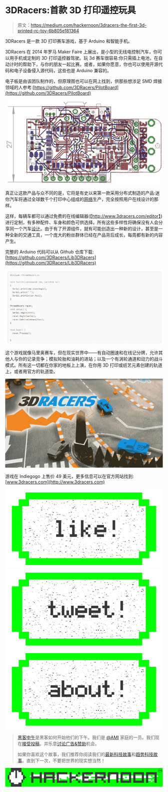# 3DRacers:首款 3D 打印遥控玩具

> 原文：<https://medium.com/hackernoon/3dracers-the-first-3d-printed-rc-toy-6b805e181364>

3DRacers 是一款 3D 打印赛车游戏，基于 Arduino 和智能手机。

3DRacers 在 2014 年罗马 Maker Faire 上展出，是小型的无线电控制汽车，你可以用手机或定制的 3D 打印遥控器驾驶。玩 3d 赛车很容易:你只需插上电池，在自动计时的帮助下，与你的朋友一起比赛。或者，如果你愿意，你也可以使用开源代码和电子设备侵入源代码，这些也是 Arduino 兼容的。

电子板是由该团队制作的，但原理图也可以在网上找到，供那些想涉足 SMD 焊接领域的人参考:[https://github.com/3DRacers/PilotBoard](https://github.com/3DRacers/PilotBoard)

![](img/fa10df8e2b91b6c60a8fb2343418049f.png)

真正让这款产品与众不同的是，它将是有史以来第一款采用分布式制造的产品:迷你汽车将通过全球数千个打印中心组成的[网络](https://hackernoon.com/tagged/network)生产，完全按照用户在线设计的那样。

这样，每辆车都可以通过免费的在线编辑器(【http://www.3dracers.com/editor】)进行定制，有多种配件、车身和颜色可供选择。所有这些多样性将确保没有人会分享同一个汽车[设计](https://hackernoon.com/tagged/design)。由于有了开源组件，就有可能创造出一种新的设计，甚至是一种全新的交通工具，一个庞大的粉丝群体已经在产品背后成长，每周都有新的内容产生。

完整的 Arduino 代码可以从 Github 仓库下载:[https://github.com/3DRacers/Lib3DRacers](https://github.com/3DRacers/Lib3DRacers)

![](img/6824ffad943ce04a9c11aaf346795d62.png)

这个游戏就像马里奥赛车，但在现实世界中——有自动圈速和在线记分牌，允许其他人与你的记录竞争；模拟轮胎和油耗的进站；以及一个有涡轮通道和动力的战斗模式。所有这一切都在你家的地板上上演，在你用 3D 打印或纸艺元素创建的轨道上，或者用官方的轨道垫。

![](img/7a1e106baba1a1a010e251b3197dcef5.png)

游戏在 Indiegogo 上售价 49 美元，更多信息可以在官方网站找到:[www.3dracers.com](http://www.3dracers.com)

[![](img/50ef4044ecd4e250b5d50f368b775d38.png)](http://bit.ly/HackernoonFB)[![](img/979d9a46439d5aebbdcdca574e21dc81.png)](https://goo.gl/k7XYbx)[![](img/2930ba6bd2c12218fdbbf7e02c8746ff.png)](https://goo.gl/4ofytp)

> [黑客中午](http://bit.ly/Hackernoon)是黑客如何开始他们的下午。我们是 [@AMI](http://bit.ly/atAMIatAMI) 家庭的一员。我们现在[接受投稿](http://bit.ly/hackernoonsubmission)，并乐意[讨论广告&赞助](mailto:partners@amipublications.com)机会。
> 
> 如果你喜欢这个故事，我们推荐你阅读我们的[最新科技故事](http://bit.ly/hackernoonlatestt)和[趋势科技故事](https://hackernoon.com/trending)。直到下一次，不要把世界的现实想当然！

[![](img/be0ca55ba73a573dce11effb2ee80d56.png)](https://goo.gl/Ahtev1)